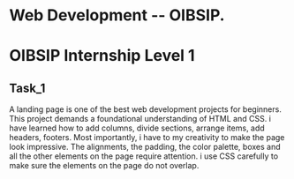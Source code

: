 # Web Development -- OIBSIP.

# OIBSIP Internship Level 1

## Task_1

<p>A landing page is one of the best web development projects for beginners. This project demands a foundational understanding of HTML and CSS. i have  learned how to add columns, divide sections, arrange items, add headers, footers. Most importantly, i have to my creativity to make the page look impressive. The alignments, the padding, the color palette, boxes and all the other elements on the page require attention. i use CSS carefully to make sure the elements on the page do not overlap.</p>
